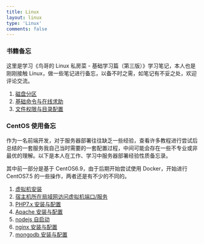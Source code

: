 ```yaml
---
title: Linux
layout: linux
type: 'Linux'
comments: false
---
```


### 书籍备忘

这里是学习《鸟哥的 Linux 私房菜 - 基础学习篇（第三版）》学习笔记，本人也是刚刚接触 Linux，做一些笔记进行备忘，以备不时之需，如笔记有不妥之处，欢迎评论交流。

1.  [磁盘分区](/linux/linux/01_disk_partition/)
2.  [基础命令与在线求助](/linux/linux/02_command/)
3.  [文件权限与目录配置](/linux/linux/03_power_dir/)

### CentOS 使用备忘

作为一名前端开发，对于服务器部署往往缺乏一些经验，查看许多教程进行尝试后总结的一套服务我自己当时需要的一套配置过程，中间可能会存在一些不专业或非最优的理解。以下是本人在工作、学习中服务器部署经验性质备忘录。

其中前一部分是基于 CentOS6.9，由于后期开始尝试使用 Docker，开始进行 CentOS7.5 的一些操作，两者还是有不少的不同的。

1. [虚拟机安装](/linux/centos/01_vm-install/)
2. [宿主机所在局域网访问虚拟机端口/服务](/linux/centos/02_vm-host-config/)
3. [PHP7.x 安装与配置](/linux/centos/03_php7.x/)
4. [Apache 安装与配置](/linux/centos/04_apache/)
5. [nodejs 自启动](/code/frontend/nodejs-autostart/)
6. [nginx 安装与配置](/linux/centos/05_nginx/)
7. [mongodb 安装与配置](/linux/centos/06_mongodb/)
